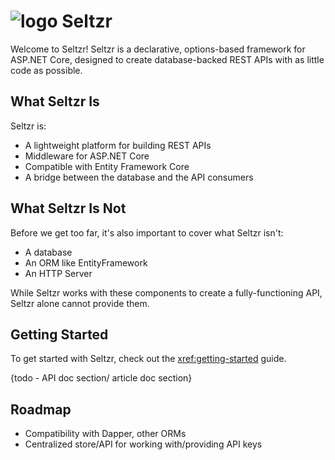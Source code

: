 # ![logo](favicon.png) Seltzr
Welcome to Seltzr! Seltzr is a declarative, options-based framework for ASP.NET Core, designed to create database-backed REST APIs with as little code as possible.

## What Seltzr Is
Seltzr is:
* A lightweight platform for building REST APIs
* Middleware for ASP.NET Core
* Compatible with Entity Framework Core
* A bridge between the database and the API consumers

## What Seltzr Is Not
Before we get too far, it's also important to cover what Seltzr isn't:

* A database
* An ORM like EntityFramework
* An HTTP Server

While Seltzr works with these components to create a fully-functioning API, Seltzr alone cannot provide them.

## Getting Started
To get started with Seltzr, check out the <xref:getting-started> guide.

{todo - API doc section/ article doc section}

## Roadmap
* Compatibility with Dapper, other ORMs
* Centralized store/API for working with/providing API keys